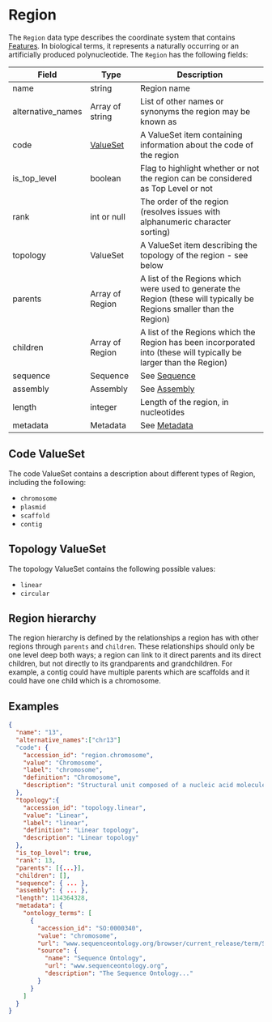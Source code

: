 # Region

The `Region` data type describes the coordinate system that contains [Features](./feature.md). In biological terms, it represents a naturally occurring or an artificially produced polynucleotide. The `Region` has the following fields:

| Field                 | Type                        | Description                                                                                                               |
|-----------------------|-----------------------------|---------------------------------------------------------------------------------------------------------------------------|
| name                  | string                      | Region name                                                                                                               |
| alternative_names     | Array of string             | List of other names or synonyms the region may be known as                                                                            |
| code                  | [ValueSet](./value_set.md)  | A ValueSet item containing information about the code of the region                                                       |
| is_top_level          | boolean                     | Flag to highlight whether or not the region can be considered as Top Level or not                                         |
| rank                  | int or null                 | The order of the region (resolves issues with alphanumeric character sorting)                                             |
| topology              | ValueSet                    | A ValueSet item describing the topology of the region - see below                                                         |
| parents               | Array of Region             | A list of the Regions which were used to generate the Region (these will typically be Regions smaller than the Region)    |
| children              | Array of Region             | A list of the Regions which the Region has been incorporated into (these will typically be larger than the Region)        |
| sequence              | Sequence                    | See [Sequence](./sequence.md)                                                                                             |
| assembly              | Assembly                    | See [Assembly](./assembly.md)                                                                                             |
| length                | integer                     | Length of the region, in nucleotides                                                                                      |
| metadata              | Metadata                    | See [Metadata](./generic_metadata.md)                                                                                     |

## Code ValueSet
The code ValueSet contains a description about different types of Region, including the following:
- `chromosome`
- `plasmid`
- `scaffold`
- `contig`


## Topology ValueSet
The topology ValueSet contains the following possible values:
- `linear`
- `circular`

## Region hierarchy 
The region hierarchy is defined by the relationships a region has with other regions through `parents` and `children`.  These relationships should only be one level deep both ways; a region can link to it direct parents and its direct children, but not directly to its grandparents and grandchildren. For example, a contig could have multiple parents which are scaffolds and it could have one child which is a chromosome. 

## Examples
```json
{
  "name": "13",
  "alternative_names":["chr13"]
  "code": {
    "accession_id": "region.chromosome",
    "value": "Chromosome",
    "label": "chromosome",
    "definition": "Chromosome",
    "description": "Structural unit composed of a nucleic acid molecule which controls its own replication through the interaction of specific proteins at one or more origins of replication."
  },
  "topology":{
    "accession_id": "topology.linear",
    "value": "Linear",
    "label": "linear",
    "definition": "Linear topology",
    "description": "Linear topology"
  },
  "is_top_level": true,
  "rank": 13,
  "parents": [{...}],
  "children": [],
  "sequence": { ... },
  "assembly": { ... },
  "length": 114364328,
  "metadata": {
    "ontology_terms": [
      {
        "accession_id": "SO:0000340",
        "value": "chromosome",
        "url": "www.sequenceontology.org/browser/current_release/term/SO:0000340",
        "source": {
          "name": "Sequence Ontology",
          "url": "www.sequenceontology.org",
          "description": "The Sequence Ontology..."
        }
      }
    ]
  }
}
```
